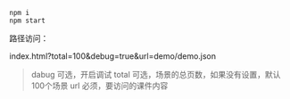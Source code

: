 ```
npm i
npm start
```


路径访问：

index.html?total=100&debug=true&url=demo/demo.json

> dabug 可选，开启调试
> total 可选，场景的总页数，如果没有设置，默认100个场景
> url   必须，要访问的课件内容
